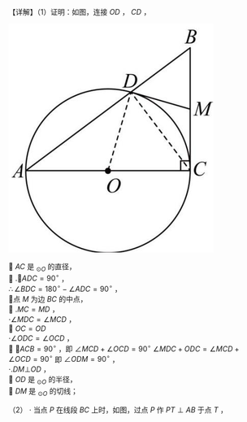 【详解】（1）证明：如图，连接 $O D$ ， $C D$ ，

![](<../../qs_image_DB/专题3-6__圆的综合（27类题型）（解析版）/91de1f86bb5fc794e62f88245d365ef0ec89f3781f63152620bd05a401751094.jpg>)

 $A C$ 是 $_ { \odot O }$ 的直径，  
 $. \angle A D C = 9 0 ^ { \circ }$ ，  
$\therefore \angle B D C = 1 8 0 ^ { \circ } - \angle A D C = 9 0 ^ { \circ }$ ，  
点 $M$ 为边 $B C$ 的中点，  
 $. M C = M D$ ，  
$\cdot \angle M D C = \angle M C D$ ，  
 $O C = O D$   
$\cdot \angle O D C = \angle O C D$ ，  
 $\angle A C B = 9 0 ^ { \circ }$ ，即 $\angle M C D + \angle O C D = 9 0 ^ { \circ }$ $\angle M D C + O D C = \angle M C D + \angle O C D = 9 0 ^ { \circ }$ 即 $\angle O D M = 9 0 ^ { \circ }$ ，  
$\cdot . D M \bot O D$ ，  
 $O D$ 是 $_ { \odot O }$ 的半径，  
 $D M$ 是 $_ { \odot O }$ 的切线；

（2） $\cdot$ 当点 $P$ 在线段 $B C$ 上时，如图，过点 $P$ 作 $P T \perp A B$ 于点 $T$ ，
